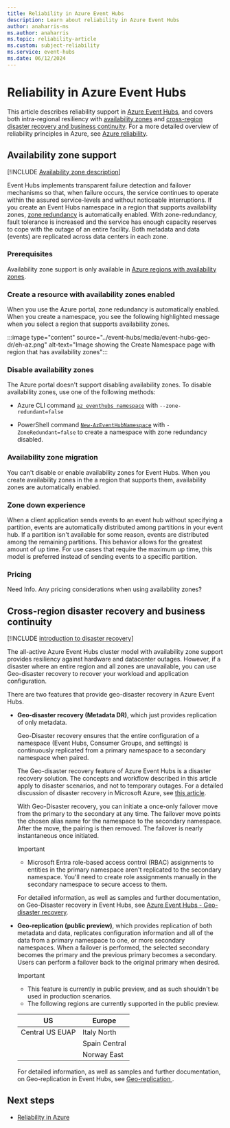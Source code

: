 ```yaml
---
title: Reliability in Azure Event Hubs
description: Learn about reliability in Azure Event Hubs
author: anaharris-ms
ms.author: anaharris
ms.topic: reliability-article
ms.custom: subject-reliability
ms.service: event-hubs
ms.date: 06/12/2024
---
```


<!--#Customer intent:  I want to understand reliability support in Azure Event Hubs so that I can respond to and/or avoid failures in order to minimize downtime and data loss. -->


# Reliability in Azure Event Hubs

This article describes reliability support in [Azure Event Hubs](../event-hubs/event-hubs-about.md), and covers both intra-regional resiliency with [availability zones](#availability-zone-support) and [cross-region disaster recovery and business continuity](#cross-region-disaster-recovery-and-business-continuity). For a more detailed overview of reliability principles in Azure, see [Azure reliability](/azure/architecture/framework/resiliency/overview).


## Availability zone support

[!INCLUDE [Availability zone description](includes/reliability-availability-zone-description-include.md)]


Event Hubs implements transparent failure detection and failover mechanisms so that, when failure occurs, the service continues to operate within the assured service-levels and without noticeable interruptions. If you create an Event Hubs namespace in a region that supports availability zones, [zone redundancy](./availability-zones-overview.md#zonal-and-zone-redundant-services) is automatically enabled. With zone-redundancy, fault tolerance is increased and the service has enough capacity reserves to cope with the outage of an entire facility.  Both metadata and data (events) are replicated across data centers in each zone. 


### Prerequisites

Availability zone support is only available in [Azure regions with availability zones](./availability-zones-service-support.md). 


### Create a resource with availability zones enabled

When you use the Azure portal, zone redundancy is automatically enabled. When you create a namespace, you see the following highlighted message when you select a region that supports availability zones. 

:::image type="content" source="../event-hubs/media/event-hubs-geo-dr/eh-az.png" alt-text="Image showing the Create Namespace page with region that has availability zones":::


### Disable availability zones

The Azure portal doesn't support disabling availability zones. To disable availability zones, use one of the following methods:

- Azure CLI command [`az eventhubs namespace`](/cli/azure/eventhubs/namespace#az-eventhubs-namespace-create) with `--zone-redundant=false` 

- PowerShell command [`New-AzEventHubNamespace`](/powershell/module/az.eventhub/new-azeventhubnamespace) with `-ZoneRedundant=false` to create a namespace with zone redundancy disabled. 

### Availability zone migration

You can't disable or enable availability zones for Event Hubs. When you create availability zones in the a region that supports them, availability zones are automatically enabled. 


### Zone down experience


When a client application sends events to an event hub without specifying a partition, events are automatically distributed among partitions in your event hub. If a partition isn't available for some reason, events are distributed among the remaining partitions. This behavior allows for the greatest amount of up time. For use cases that require the maximum up time, this model is preferred instead of sending events to a specific partition.

### Pricing
Need Info. Any pricing considerations when using availability zones?


## Cross-region disaster recovery and business continuity

[!INCLUDE [introduction to disaster recovery](includes/reliability-disaster-recovery-description-include.md)]

The all-active Azure Event Hubs cluster model with availability zone support provides resiliency against  hardware and datacenter outages. However, if a disaster where an entire region and all zones are unavailable, you can use Geo-disaster recovery to recover your workload and application configuration. 

There are two features that provide geo-disaster recovery in Azure Event Hubs.

- **Geo-disaster recovery (Metadata DR)**, which just provides replication of only metadata.

    
    Geo-Disaster recovery ensures that the entire configuration of a namespace (Event Hubs, Consumer Groups, and settings) is continuously replicated from a primary namespace to a secondary namespace when paired. 
    
    The Geo-disaster recovery feature of Azure Event Hubs is a disaster recovery solution. The concepts and workflow described in this article apply to disaster scenarios, and not to temporary outages.  For a detailed discussion of disaster recovery in Microsoft Azure, see [this article](/azure/architecture/resiliency/disaster-recovery-azure-applications).
    
    With Geo-Disaster recovery, you can initiate a once-only failover move from the primary to the secondary at any time. The failover move points the chosen alias name for the namespace to the secondary namespace. After the move, the pairing is then removed. The failover is nearly instantaneous once initiated. 
    
    > [!IMPORTANT]
    > - Microsoft Entra role-based access control (RBAC) assignments to entities in the primary namespace aren't replicated to the secondary namespace. You'll need to create role assignments manually in the secondary namespace to secure access to them. 

    For detailed information, as well as samples and further documentation, on Geo-Disaster recovery in Event Hubs, see [Azure Event Hubs - Geo-disaster recovery](../event-hubs/event-hubs-geo-dr.md).

- **Geo-replication (public preview)**, which provides replication of both metadata and data, replicates configuration information and all of the data from a primary namespace to one, or more secondary namespaces. When a failover is performed, the selected secondary becomes the primary and the previous primary becomes a secondary. Users can perform a failover back to the original primary when desired.
    
    > [!IMPORTANT]
    > - This feature is currently in public preview, and as such shouldn't be used in production scenarios.
    > - The following regions are currently supported in the public preview.
    >
    > | US               | Europe        |
    > |------------------|---------------|
    > | Central US EUAP  | Italy North   |
    > |                  | Spain Central |
    > |                  | Norway East   |

    For detailed information, as well as samples and further documentation, on Geo-replication in Event Hubs, see [Geo-replication ](../event-hubs/geo-replication.md).



## Next steps
- [Reliability in Azure](./overview.md)


